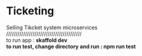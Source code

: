 # Ticketing
Selling Tikcket system microservices
<br/>
////////////////////////////////////////
<br/>
to run app : <b/>skaffold dev<b/>
<br/>
to run test, change directory and run : <b/>npm run test<b/>
